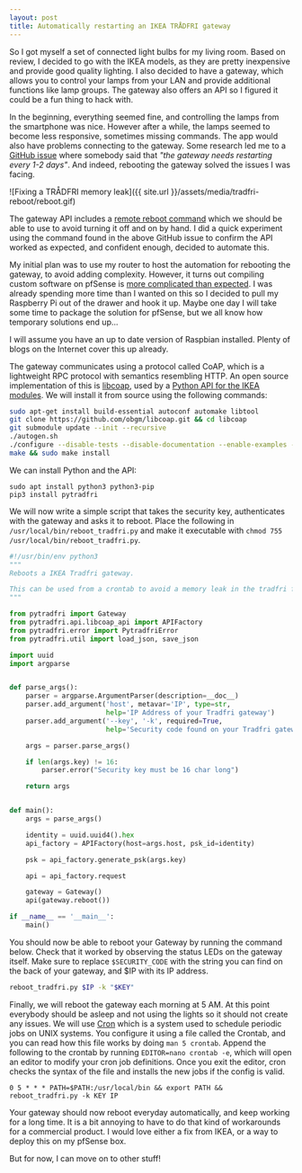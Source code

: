 ```yaml
---
layout: post
title: Automatically restarting an IKEA TRÅDFRI gateway
---
```


So I got myself a set of connected light bulbs for my living room.
Based on review, I decided to go with the IKEA models, as they are pretty inexpensive and provide good quality lighting.
I also decided to have a gateway, which allows you to control your lamps from your LAN and provide additional functions like lamp groups.
The gateway also offers an API so I figured it could be a fun thing to hack with. 

In the beginning, everything seemed fine, and controlling the lamps from the smartphone was nice.
However after a while, the lamps seemed to become less responsive, sometimes missing commands.
The app would also have problems connecting to the gateway.
Some research led me to a [GitHub issue](https://github.com/ggravlingen/pytradfri/issues/54) where somebody said that *"the gateway needs restarting every 1-2 days"*.
And indeed, rebooting the gateway solved the issues I was facing.

![Fixing a TRÅDFRI memory leak]({{ site.url }}/assets/media/tradfri-reboot/reboot.gif)

The gateway API includes a [remote reboot command](https://github.com/ggravlingen/pytradfri/blob/70ff6b83c6c64708f7ed22f2193406b0a10b0e64/pytradfri/gateway.py#L171-L179) which we should be able to use to avoid turning it off and on by hand.
I did a quick experiment using the command found in the above GitHub issue to confirm the API worked as expected, and confident enough, decided to automate this.

My initial plan was to use my router to host the automation for rebooting the gateway, to avoid adding complexity.
However, it turns out compiling custom software on pfSense is [more complicated than expected](https://docs.netgate.com/pfsense/en/latest/development/compiling-software-on-the-firewall.html).
I was already spending more time than I wanted on this so I decided to pull my Raspberry Pi out of the drawer and hook it up.
Maybe one day I will take some time to package the solution for pfSense, but we all know how temporary solutions end up... 

I will assume you have an up to date version of Raspbian installed.
Plenty of blogs on the Internet cover this up already.

The gateway communicates using a protocol called CoAP, which is a lightweight RPC protocol with semantics resembling HTTP.
An open source implementation of this is [libcoap](https://libcoap.net/), used by a [Python API for the IKEA modules](https://github.com/ggravlingen/pytradfri).
We will install it from source using the following commands:

```bash
sudo apt-get install build-essential autoconf automake libtool
git clone https://github.com/obgm/libcoap.git && cd libcoap
git submodule update --init --recursive
./autogen.sh
./configure --disable-tests --disable-documentation --enable-examples --with-tinydtls --disable-shared --prefix=/usr/local
make && sudo make install
```

We can install Python and the API:

```shell
sudo apt install python3 python3-pip
pip3 install pytradfri
```

We will now write a simple script that takes the security key, authenticates with the gateway and asks it to reboot.
Place the following in `/usr/local/bin/reboot_tradfri.py` and make it executable with `chmod 755 /usr/local/bin/reboot_tradfri.py`.

```python
#!/usr/bin/env python3
"""
Reboots a IKEA Tradfri gateway.

This can be used from a crontab to avoid a memory leak in the tradfri firmware.
"""

from pytradfri import Gateway
from pytradfri.api.libcoap_api import APIFactory
from pytradfri.error import PytradfriError
from pytradfri.util import load_json, save_json

import uuid
import argparse


def parse_args():
    parser = argparse.ArgumentParser(description=__doc__)
    parser.add_argument('host', metavar='IP', type=str,
                        help='IP Address of your Tradfri gateway')
    parser.add_argument('--key', '-k', required=True,
                        help='Security code found on your Tradfri gateway')

    args = parser.parse_args()

    if len(args.key) != 16:
        parser.error("Security key must be 16 char long")

    return args


def main():
    args = parse_args()

    identity = uuid.uuid4().hex
    api_factory = APIFactory(host=args.host, psk_id=identity)

    psk = api_factory.generate_psk(args.key)

    api = api_factory.request

    gateway = Gateway()
    api(gateway.reboot())

if __name__ == '__main__':
    main()
```


You should now be able to reboot your Gateway by running the command below.
Check that it worked by observing the status LEDs on the gateway itself.
Make sure to replace `$SECURITY_CODE` with the string you can find on the back of your gateway, and $IP with its IP address.

```bash
reboot_tradfri.py $IP -k "$KEY"
```

Finally, we will reboot the gateway each morning at 5 AM.
At this point everybody should be asleep and not using the lights so it should not create any issues.
We will use [Cron](https://en.wikipedia.org/wiki/Cron) which is a system used to schedule periodic jobs on UNIX systems.
You configure it using a file called the Crontab, and you can read how this file works by doing `man 5 crontab`.
Append the following to the crontab by running `EDITOR=nano crontab -e`, which will open an editor to modify your cron job definitions.
Once you exit the editor, cron checks the syntax of the file and installs the new jobs if the config is valid.

```
0 5 * * * PATH=$PATH:/usr/local/bin && export PATH && reboot_tradfri.py -k KEY IP
```

Your gateway should now reboot everyday automatically, and keep working for a long time.
It is a bit annoying to have to do that kind of workarounds for a commercial product.
I would love either a fix from IKEA, or a way to deploy this on my pfSense box.

But for now, I can move on to other stuff!
